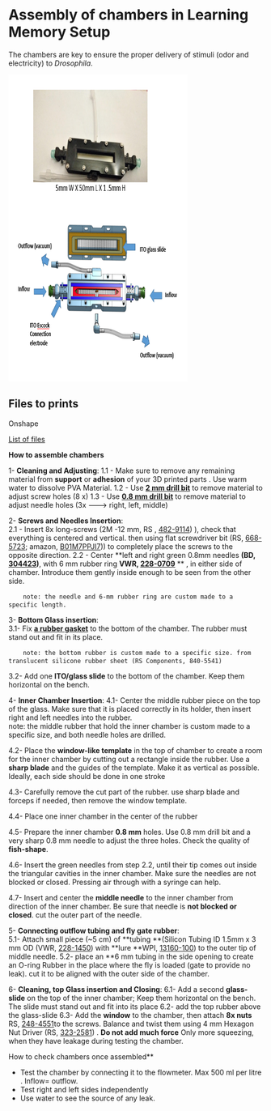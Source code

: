 # Assembly of chambers in Learning Memory Setup

The chambers are key to ensure the proper delivery of stimuli (odor and electricity) to *Drosophila*.



![IDOC-Chamber_resized.PNG](assets/Images/IDOC-Chamber_resized.PNG)





## **Files to prints**

Onshape

[List of files](../src/3D_printed_parts/Recording_chambers/)



**How to assemble chambers**





1-  **Cleaning and Adjusting**: 
  1.1 - Make sure to remove any remaining material from **support** or **adhesion** of your 3D printed parts . Use warm water  to dissolve PVA Material. 
  1.2 - Use **[2 mm drill bit](https://www.amazon.de/-/en/FOCCTS-0-5-3-0-Rotating-Jewellery-Beeswax/dp/B07DXLFRQ8)** to  remove material to adjust screw holes (8 x)
  1.3 - Use **[0.8 mm drill bit](https://www.amazon.de/-/en/FOCCTS-0-5-3-0-Rotating-Jewellery-Beeswax/dp/B07DXLFRQ8)** to  remove material to adjust needle holes (3x ---> right, left, middle)





2-  **Screws and Needles Insertion**:   
  2.1 - Insert 8x long-screws (2M -12 mm, RS , [482-9114](https://benl.rs-online.com/web/p/machine-screws/4829114)) ), check that everything is centered and vertical. then using flat screwdriver bit (RS, [668-5723](https://benl.rs-online.com/web/p/screwdriver-bit-sets/6685727); amazon, [B01M7PPJI7](https://www.amazon.co.uk/Precision-Screwdriver-Magnetic-Macbook-Electronics/dp/B01M7PPJI7))) to completely place the screws to the opposite direction.
  2.2 - Center **left and right green 0.8mm needles **(BD, [304423](https://www.farmaline.be/apotheek/bestellen/bd-microlance-3-naald-21g-1-12-rb-08x40-mm-groen-1/))**, with 6 mm rubber ring **VWR, [228-0709](https://be.vwr.com/store/product/nl/577021/slangen-silicone)** ** , in either side of chamber. Introduce them gently inside enough to be seen from the other side.

		note: the needle and 6-mm rubber ring are custom made to a specific length.


3- **Bottom Glass insertion**:		
  3.1- Fix **[a rubber gasket](https://benl.rs-online.com/web/p/silicone-rubber-sheets/8405541/)**  to the bottom of the chamber.  The rubber must stand out and fit in its place.

		note: the bottom rubber is custom made to a specific size. from translucent silicone rubber sheet (RS Components, 840-5541)
  3.2- Add one **ITO/glass slide** to the bottom of the chamber. Keep them horizontal on the bench. 

4- **Inner Chamber Insertion**:
  4.1- Center the middle rubber piece on the top of the glass. Make sure that it is placed correctly in its holder, then insert right and left needles into the rubber.   
		note: the middle rubber that hold the inner chamber is custom made to a specific size, and both needle holes are drilled.
  

4.2- Place the **window-like template** in the top of chamber to create  a room for the inner chamber by cutting out a rectangle inside the rubber. Use a **sharp blade** and the guides of the template. Make it as vertical as possible. Ideally, each side should be done in one stroke

4.3- Carefully remove the cut part of the rubber. use sharp blade and forceps if needed, then remove the window template.


 4.4- Place one inner chamber in the center of the rubber  

  4.5- Prepare the inner chamber **0.8 mm** holes. Use 0.8 mm drill bit and a very sharp 0.8 mm needle to adjust the three holes. Check the quality of **fish-shape**.  

  4.6- Insert the green needles from step 2.2, until their tip comes out inside the triangular cavities in the inner chamber. Make sure the needles are not blocked or closed. Pressing air through with a syringe can help.


4.7- Insert and center the **middle needle** to the inner chamber from direction of the inner chamber. Be sure that needle is **not blocked or closed**. cut the outer part of the needle. 



5- **Connecting outflow tubing and fly gate rubber**:   
  5.1- Attach small piece (~5 cm)  of **tubing **(Silicon Tubing ID 1.5mm x 3 mm OD (VWR, [228-1450](https://be.vwr.com/store/catalog/product.jsp?catalog_number=228-1450)) with **lure **WPI, [13160-100](https://www.wpiinc.com/13160-100-male-luer-fitting-for-1-16-id-tubing))  to the outer tip of middle needle.
  5.2- place an **6 mm tubing in the side opening to create an O-ring Rubber in the place where the fly is loaded (gate to provide no leak). cut it to be aligned with the outer side of the chamber. 



6- **Cleaning, top Glass insertion and Closing**:
  6.1- Add a second **glass-slide** on the top of the inner chamber; Keep them horizontal on the bench. The slide must stand out  and fit into its place 
  6.2- add the top rubber above the glass-slide 
  6.3- Add the **window** to the chamber, then attach **8x nuts** RS, [248-4551](https://benl.rs-online.com/web/p/hex-nuts/2484551/)to the screws. Balance and twist them using 4 mm Hexagon Nut Driver (RS, [323-2581](https://benl.rs-online.com/web/p/nut-drivers/3232581)) . **Do not add much force** Only more squeezing, when they have leakage during testing the chamber.



How to check chambers once assembled**

* Test the chamber by connecting it to the flowmeter. Max 500 ml per litre .  Inflow= outflow.
* Test right and left sides independently  
* Use water to see the source of any leak. 
